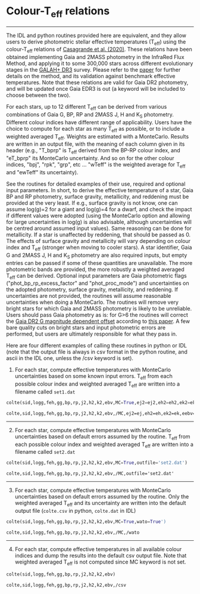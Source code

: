 # Colour-T<sub>eff</sub> relations
-------------------------------------------------------
The IDL and python routines provided here are equivalent, and they allow users to derive photometric stellar effective temperatures (T<sub>eff</sub>) using the colour-T<sub>eff</sub> relations of [Casagrande et al. (2020)](https://arxiv.org/abs/2011.02517). These relations have been obtained implementing Gaia and 2MASS photometry in the InfraRed Flux Method, and applying it to some 300,000 stars across different evolutionary stages in the [GALAH+ DR3](https://docs.datacentral.org.au/galah/dr3/overview/) survey. Please refer to the [paper](https://arxiv.org/abs/2011.02517) for further details on the method, and its validation against benchmark effective temperatures. Note that these relations are valid for Gaia DR2 photometry, and will be updated once Gaia EDR3 is out (a keyword will be included to choose between the two).

For each stars, up to 12 different T<sub>eff</sub> can be derived from various combinations of Gaia G, BP, RP and 2MASS J, H and K<sub>S</sub> photometry. Different colour indices have different range of applicability. Users have the choice to compute for each star as many T<sub>eff</sub> as possible, or to include a weighted averaged T<sub>eff</sub>. Weights are estimated with a MonteCarlo. Results are written in an output file, with the meaning of each column given in its header (e.g., "T_bprp" is T<sub>eff</sub> derived from the BP-RP colour index, and "eT_bprp" its MonteCarlo uncertainty. And so on for the other colour indices, "bpj", "rpk", "grp", etc ... "wTeff" is the weighted average for T<sub>eff</sub> and "ewTeff" its uncertainty).

See the routines for detailed examples of their use, required and optional input parameters. In short, to derive the effective temperature of a star, Gaia BP and RP photometry, surface gravity, metallicity, and reddening must be provided at the very least. If e.g., surface gravity is not know, one can assume log(g)=2 for a giant and log(g)=4 for a dwarf, and check the impact if different values were adopted (using the MonteCarlo option and allowing for large uncertainties in log(g) is also advisable, although uncertainties will be centred around assumed input values). Same reasoning can be done for metallicity. If a star is unaffected by reddening, that should be passed as 0. The effects of surface gravity and metallicity will vary depending on colour index and T<sub>eff</sub> (stronger when moving to cooler stars). A star identifier, Gaia G and 2MASS J, H and K<sub>S</sub> photometry are also required inputs, but empty entries can be passed if some of these quantities are unavailable. The more photometric bands are provided, the more robustly a weighted averaged T<sub>eff</sub> can be derived. Optional input parameters are Gaia photometric flags ("phot_bp_rp_excess_factor" and "phot_proc_mode") and uncertainties on the adopted photometry, surface gravity, metallicity, and reddening. If uncertainties are not provided, the routines will assume reasonable uncertainties when doing a MonteCarlo. The routines will remove very bright stars for which Gaia and 2MASS photometry is likely to be unreliable. Users should pass Gaia photometry as is: for G>6 the routines will correct the [Gaia DR2 G magnitude dependent offset](https://ui.adsabs.harvard.edu/abs/2018MNRAS.479L.102C/abstract) according to [this paper](https://ui.adsabs.harvard.edu/abs/2018A%26A...619A.180M/abstract). A few bare quality cuts on bright stars and input photometric errors are performed, but users are ultimately responsible for what they pass in. 

Here are four different examples of calling these routines in python or IDL (note that the output file is always in csv format in the python routine, and ascii in the IDL one, unless the /csv keyword is set).

1. For each star, compute effective temperatures with MonteCarlo uncertainties based on some known input errors. T<sub>eff</sub> from each possible colour index and weighted averaged T<sub>eff</sub> are written into a filename called ``set1.dat``
```python
colte(sid,logg,feh,gg,bp,rp,j2,h2,k2,ebv,MC=True,ej2=ej2,eh2=eh2,ek2=ek2,eebv=ered,elogg=elogg,efeh=efeh,outfile='set1.dat')
```
```IDL
colte,sid,logg,feh,gg,bp,rp,j2,h2,k2,ebv,/MC,ej2=ej,eh2=eh,ek2=ek,eebv=ered,elogg=elogg,efeh=efeh,outfile='set1.dat'
```
-------------------------------------------------------
2. For each star, compute effective temperatures with MonteCarlo uncertainties based on default errors assumed by the routine. T<sub>eff</sub> from each possible colour index and weighted averaged T<sub>eff</sub> are written into a filename called ``set2.dat``
```python
colte(sid,logg,feh,gg,bp,rp,j2,h2,k2,ebv,MC=True,outfile='set2.dat')
```
```IDL
colte,sid,logg,feh,gg,bp,rp,j2,h2,k2,ebv,/MC,outfile='set2.dat'
```
-------------------------------------------------------
3. For each star, compute effective temperatures with MonteCarlo uncertainties based on default errors assumed by the routine. Only the weighted averaged T<sub>eff</sub> and its uncertainty are written into the default output file (``colte.csv`` in python, ``colte.dat`` in IDL)
```python
colte(sid,logg,feh,gg,bp,rp,j2,h2,k2,ebv,MC=True,wato=True')
```
```IDL
colte,sid,logg,feh,gg,bp,rp,j2,h2,k2,ebv,/MC,/wato
```
-------------------------------------------------------
4. For each star, compute effective temperatures in all available colour indices and dump the results into the default csv output file. Note that weighted averaged T<sub>eff</sub> is not computed since MC keyword is not set. 
```python
colte(sid,logg,feh,gg,bp,rp,j2,h2,k2,ebv)
```
```IDL
colte,sid,logg,feh,gg,bp,rp,j2,h2,k2,ebv,/csv
```
